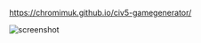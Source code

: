 https://chromimuk.github.io/civ5-gamegenerator/

![screenshot](https://i.ibb.co/vxwwn4y/Capture.png)
